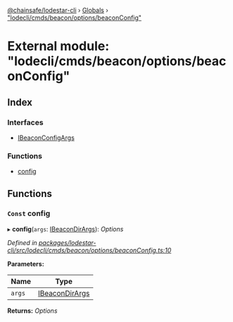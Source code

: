 [@chainsafe/lodestar-cli](../README.md) › [Globals](../globals.md) › ["lodecli/cmds/beacon/options/beaconConfig"](_lodecli_cmds_beacon_options_beaconconfig_.md)

# External module: "lodecli/cmds/beacon/options/beaconConfig"

## Index

### Interfaces

* [IBeaconConfigArgs](../interfaces/_lodecli_cmds_beacon_options_beaconconfig_.ibeaconconfigargs.md)

### Functions

* [config](_lodecli_cmds_beacon_options_beaconconfig_.md#const-config)

## Functions

### `Const` config

▸ **config**(`args`: [IBeaconDirArgs](../interfaces/_lodecli_cmds_beacon_options_beacondir_.ibeacondirargs.md)): *Options*

*Defined in [packages/lodestar-cli/src/lodecli/cmds/beacon/options/beaconConfig.ts:10](https://github.com/ChainSafe/lodestar/blob/1d5598773/packages/lodestar-cli/src/lodecli/cmds/beacon/options/beaconConfig.ts#L10)*

**Parameters:**

Name | Type |
------ | ------ |
`args` | [IBeaconDirArgs](../interfaces/_lodecli_cmds_beacon_options_beacondir_.ibeacondirargs.md) |

**Returns:** *Options*
